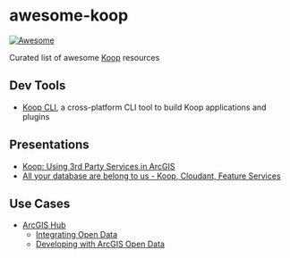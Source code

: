 # awesome-koop

[![Awesome](https://awesome.re/badge-flat2.svg)](https://github.com/haoliangyu/awesome-koop)

Curated list of awesome [Koop](https://koopjs.github.io/) resources

## Dev Tools
* [Koop CLI](https://github.com/koopjs/koop-cli), a cross-platform CLI tool to build Koop applications and plugins

## Presentations

* [Koop: Using 3rd Party Services in ArcGIS](http://proceedings.esri.com/library/userconf/devsummit17/papers/dev_int_157.pdf)
* [All your database are belong to us - Koop, Cloudant, Feature Services](https://www.slideshare.net/rajrsingh/all-your-database-are-belong-to-us-koop-cloudant-feature-services)

## Use Cases

* [ArcGIS Hub](https://hub.arcgis.com/)
  * [Integrating Open Data](https://mjuniper.github.io/presentations/ds2017/integrating-opendata#/)
  * [Developing with ArcGIS Open Data](https://mjuniper.github.io/presentations/opendata-api-2016#/)

